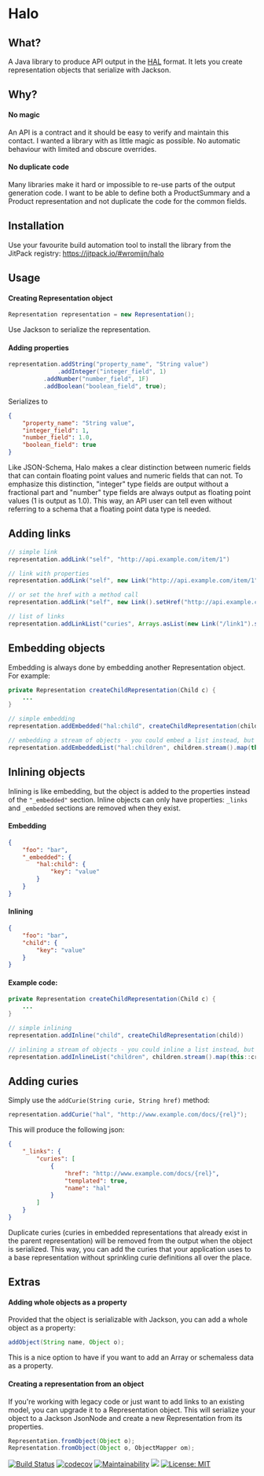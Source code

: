 # Halo

## What?

A Java library to produce API output in the [HAL](http://stateless.co/hal_specification.html) format. It lets you create representation objects that serialize with Jackson.

## Why?

#### No magic
An API is a contract and it should be easy to verify and maintain this contact. I wanted a library with as little magic as possible. No automatic behaviour with limited and obscure overrides.

#### No duplicate code
Many libraries make it hard or impossible to re-use parts of the output generation code. I want to be able to define both a ProductSummary and a Product representation and not duplicate the code for the common fields.

## Installation

Use your favourite build automation tool to install the library from the JitPack registry: https://jitpack.io/#wromijn/halo

## Usage

#### Creating Representation object

```java
Representation representation = new Representation();
```

Use Jackson to serialize the representation.

#### Adding properties
```java
representation.addString("property_name", "String value")
              .addInteger("integer_field", 1)
	      .addNumber("number_field", 1F)
	      .addBoolean("boolean_field", true);
```

Serializes to

```json
{
	"property_name": "String value",
	"integer_field": 1,
	"number_field": 1.0,
	"boolean_field": true
}
```

Like JSON-Schema, Halo makes a clear distinction between numeric fields that can contain floating point values and numeric fields that can not. To emphasize this distinction, "integer" type fields are output without a fractional part and "number" type fields are always output as floating point values (1 is output as 1.0). This way, an API user can tell even without referring to a schema that a floating point data type is needed.

## Adding links

```java
// simple link
representation.addLink("self", "http://api.example.com/item/1")

// link with properties
representation.addLink("self", new Link("http://api.example.com/item/1").setTitle("title"))

// or set the href with a method call
representation.addLink("self", new Link().setHref("http://api.example.com/item/1").setTitle("title"))

// list of links
representation.addLinkList("curies", Arrays.asList(new Link("/link1").setName("ns")))
```

## Embedding objects

Embedding is always done by embedding another Representation object. For example:

```java
private Representation createChildRepresentation(Child c) {
	...
}

// simple embedding
representation.addEmbedded("hal:child", createChildRepresentation(child))

// embedding a stream of objects - you could embed a list instead, but this is quicker
representation.addEmbeddedList("hal:children", children.stream().map(this::createChildRepresentation))
```

## Inlining objects

Inlining is like embedding, but the object is added to the properties instead of the `"_embedded"` section. Inline objects can only have properties: `_links` and `_embedded` sections are removed when they exist.

#### Embedding
```json
{
	"foo": "bar",
	"_embedded": {
		"hal:child": {
			"key": "value"
		}
	}
}
```

#### Inlining
```json
{
	"foo": "bar",
	"child": {
		"key": "value"
	}
}
```

#### Example code:
```java
private Representation createChildRepresentation(Child c) {
	...
}

// simple inlining
representation.addInline("child", createChildRepresentation(child))

// inlining a stream of objects - you could inline a list instead, but this is quicker
representation.addInlineList("children", children.stream().map(this::createChildRepresentation))
```

## Adding curies

Simply use the `addCurie(String curie, String href)` method:
```java
representation.addCurie("hal", "http://www.example.com/docs/{rel}");
```

This will produce the following json:
```json
{
    "_links": {
        "curies": [
            {
                "href": "http://www.example.com/docs/{rel}",
                "templated": true,
                "name": "hal"
            }
        ]    
    }
}
```

Duplicate curies (curies in embedded representations that already exist in the parent
representation) will be removed from the output when the object is serialized. This way, you can add the curies that
your application uses to a base representation without sprinkling curie definitions all
over the place.

## Extras

#### Adding whole objects as a property
Provided that the object is serializable with Jackson, you can add a whole object as a property:
```java
addObject(String name, Object o);
```
This is a nice option to have if you want to add an Array or schemaless data as a property.

#### Creating a representation from an object
If you're working with legacy code or just want to add links to an existing model, you can upgrade it to a Representation object.
This will serialize your object to a Jackson JsonNode and create a new Representation from its properties.

```java
Representation.fromObject(Object o);
Representation.fromObject(Object o, ObjectMapper om);
```

[![Build Status](https://travis-ci.org/wromijn/halo.svg?branch=master)](https://travis-ci.org/wromijn/halo)
[![codecov](https://codecov.io/gh/wromijn/halo/branch/master/graph/badge.svg)](https://codecov.io/gh/wromijn/halo)
[![Maintainability](https://api.codeclimate.com/v1/badges/e384ffe146c10612337e/maintainability)](https://codeclimate.com/github/wromijn/halo/maintainability)
[![](https://jitpack.io/v/wromijn/halo.svg)](https://jitpack.io/#wromijn/halo)
[![License: MIT](https://img.shields.io/badge/License-MIT-yellow.svg)](https://opensource.org/licenses/MIT)
